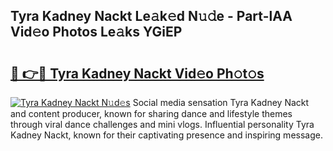 ## Tyra Kadney Nackt Le𝚊k𝚎d N𝚞𝚍e - Part-lAA Vid𝚎o Photos Le𝚊ks YGiEP

# <h2><a href="http://fb1lnmx.evod.top/?m=Tyra+Kadney+Nackt">🔗 👉🔴 Tyra Kadney Nackt Vid𝚎o Ph𝚘t𝚘s</a></h2>

[![Tyra Kadney Nackt N𝚞d𝚎s](https://i.imgur.com/8V9OHl7.gif)](http://fb1lnmx.evod.top/?m=Tyra+Kadney+Nackt)
Social media sensation Tyra Kadney Nackt and content producer, known for sharing dance and lifestyle themes through viral dance challenges and mini vlogs. Influential personality Tyra Kadney Nackt, known for their captivating presence and inspiring message. 
